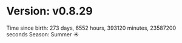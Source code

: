 # Version: v0.8.29
Time since birth: 273 days, 6552 hours, 393120 minutes, 23587200 seconds
Season: Summer ☀️
